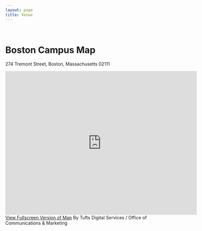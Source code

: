 ```yaml
---
layout: page
title: Venue
---
```


   <div class="inner-wrapper non-haul-wrap">
      <div>&nbsp;</div>
      <h1 class="inner-wrapper__title">Boston Campus Map</h1>
      <p>274 Tremont Street, Boston, Massachusetts 02111</p>
      <div class='embed-container'>
        <iframe id='maponly' src='https://campusmaps.tufts.edu/boston/map-only.php' style='border:0' width='600' height='450'></iframe>
        <script type="text/javascript">
          var hash = window.location.hash;
          var ifrm = document.getElementById("maponly"); 
          ifrm.setAttribute("src", "https://campusmaps.tufts.edu/boston/map-only.php" + hash); 
        </script> 
      </div>
      <div class="non-haul-content">
        <div class="nav-minor">
          <a class="mobile-only" href="https://campusmaps.tufts.edu/boston/map-only.php">View Fullscreen Version of Map</a>
          <label class="credit">By Tufts Digital Services / Office of Communications &amp; Marketing</label>
        </div>
        <!-- / app minor menu --> 
      </div>
